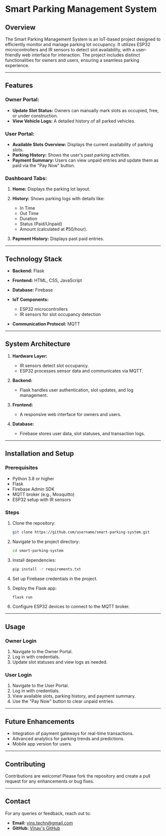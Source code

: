 # Smart Parking Management System

## Overview

The Smart Parking Management System is an IoT-based project designed to efficiently monitor and manage parking lot occupancy. It utilizes ESP32 microcontrollers and IR sensors to detect slot availability, with a user-friendly web interface for interaction. The project includes distinct functionalities for owners and users, ensuring a seamless parking experience.

---

## Features

### Owner Portal:

* **Update Slot Status:** Owners can manually mark slots as occupied, free, or under construction.
* **View Vehicle Logs:** A detailed history of all parked vehicles.

### User Portal:

* **Available Slots Overview:** Displays the current availability of parking slots.
* **Parking History:** Shows the user's past parking activities.
* **Payment Summary:** Users can view unpaid entries and update them as paid via the "Pay Now" button.

### Dashboard Tabs:

1. **Home:** Displays the parking lot layout.
2. **History:** Shows parking logs with details like:

   * In Time
   * Out Time
   * Duration
   * Status (Paid/Unpaid)
   * Amount (calculated at ₹50/hour).
3. **Payment History:** Displays past paid entries.

---

## Technology Stack

* **Backend:** Flask
* **Frontend:** HTML, CSS, JavaScript
* **Database:** Firebase
* **IoT Components:**

  * ESP32 microcontrollers
  * IR sensors for slot occupancy detection
* **Communication Protocol:** MQTT

---

## System Architecture

1. **Hardware Layer:**

   * IR sensors detect slot occupancy.
   * ESP32 processes sensor data and communicates via MQTT.
2. **Backend:**

   * Flask handles user authentication, slot updates, and log management.
3. **Frontend:**

   * A responsive web interface for owners and users.
4. **Database:**

   * Firebase stores user data, slot statuses, and transaction logs.

---

## Installation and Setup

### Prerequisites

* Python 3.8 or higher
* Flask
* Firebase Admin SDK
* MQTT broker (e.g., Mosquitto)
* ESP32 setup with IR sensors

### Steps

1. Clone the repository:

   ```bash
   git clone https://github.com/username/smart-parking-system.git
   ```
2. Navigate to the project directory:

   ```bash
   cd smart-parking-system
   ```
3. Install dependencies:

   ```bash
   pip install -r requirements.txt
   ```
4. Set up Firebase credentials in the project.
5. Deploy the Flask app:

   ```bash
   flask run
   ```
6. Configure ESP32 devices to connect to the MQTT broker.

---

## Usage

### Owner Login

1. Navigate to the Owner Portal.
2. Log in with credentials.
3. Update slot statuses and view logs as needed.

### User Login

1. Navigate to the User Portal.
2. Log in with credentials.
3. View available slots, parking history, and payment summary.
4. Use the "Pay Now" button to clear unpaid entries.

---

## Future Enhancements

* Integration of payment gateways for real-time transactions.
* Advanced analytics for parking trends and predictions.
* Mobile app version for users.

---

## Contributing

Contributions are welcome! Please fork the repository and create a pull request for any enhancements or bug fixes.

---

## Contact

For any queries or feedback, reach out to:

* **Email:** [vins.techn@gmail.com](mailto:vins.techn@gmail.com)
* **GitHub:** [Vinay's GitHub](https://github.com/Vinstheking)
